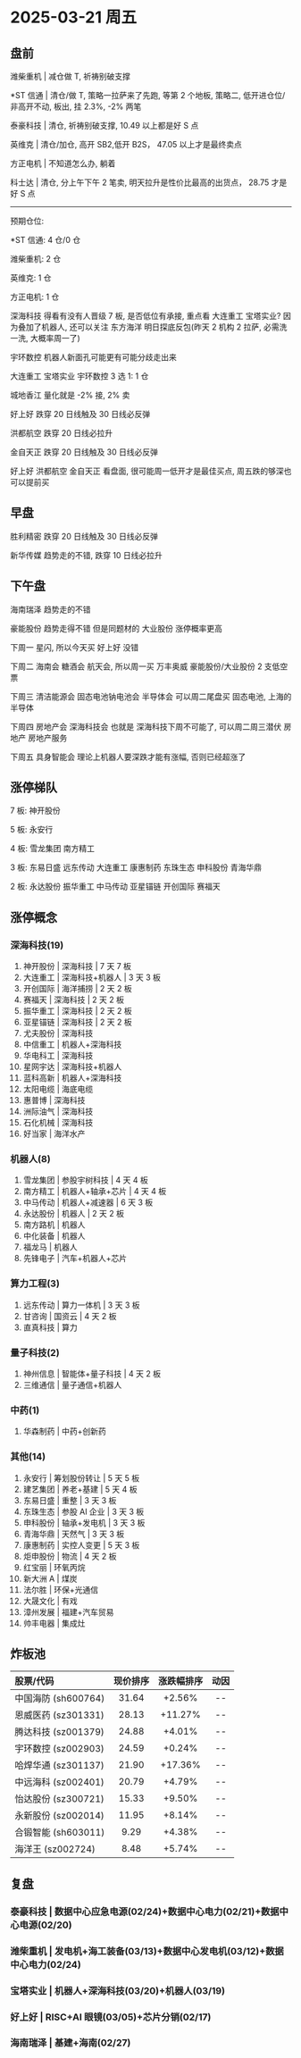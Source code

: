 # 2025-03-21 周五

## 盘前

潍柴重机 | 减仓做 T, 祈祷别破支撑

\*ST 信通 | 清仓/做 T, 策略一拉萨来了先跑, 等第 2 个地板, 策略二, 低开进仓位/非高开不动, 板出, 挂 2.3%, -2% 两笔

泰豪科技 | 清仓, 祈祷别破支撑, 10.49 以上都是好 S 点

英维克 | 清仓/加仓, 高开 SB2,低开 B2S， 47.05 以上才是最终卖点

方正电机 | 不知道怎么办, 躺着

科士达 | 清仓, 分上午下午 2 笔卖, 明天拉升是性价比最高的出货点， 28.75 才是好 S 点

---

预期仓位:

\*ST 信通: 4 仓/0 仓

潍柴重机: 2 仓

英维克: 1 仓

方正电机: 1 仓

深海科技 得看有没有人晋级 7 板, 是否低位有承接, 重点看 大连重工 宝塔实业? 因为叠加了机器人, 还可以关注 东方海洋 明日探底反包(昨天 2 机构 2 拉萨, 必需洗一洗, 大概率周一了)

宇环数控 机器人新面孔可能更有可能分歧走出来

大连重工 宝塔实业 宇环数控 3 选 1: 1 仓

城地香江 量化就是 -2% 接, 2% 卖

好上好 跌穿 20 日线触及 30 日线必反弹

洪都航空 跌穿 20 日线必拉升

金自天正 跌穿 20 日线触及 30 日线必反弹

好上好 洪都航空 金自天正 看盘面, 很可能周一低开才是最佳买点, 周五跌的够深也可以提前买

## 早盘

胜利精密 跌穿 20 日线触及 30 日线必反弹

新华传媒 趋势走的不错, 跌穿 10 日线必拉升

## 下午盘

海南瑞泽 趋势走的不错

豪能股份 趋势走得不错 但是同题材的 大业股份 涨停概率更高

下周一 星闪, 所以今天买 好上好 没错

下周二 海南会 糖酒会 航天会, 所以周一买 万丰奥威 豪能股份/大业股份 2 支低空票

下周三 清洁能源会 固态电池钠电池会 半导体会 可以周二尾盘买 固态电池, 上海的半导体

下周四 房地产会 深海科技会 也就是 深海科技下周不可能了, 可以周二周三潜伏 房地产 房地产服务

下周五 具身智能会 理论上机器人要深跌才能有涨幅, 否则已经超涨了

## 涨停梯队

7 板: 神开股份

5 板: 永安行

4 板: 雪龙集团 南方精工

3 板: 东易日盛 远东传动 大连重工 康惠制药 东珠生态 申科股份 青海华鼎

2 板: 永达股份 振华重工 中马传动 亚星锚链 开创国际 赛福天

## 涨停概念

### 深海科技(19)

1. 神开股份 | 深海科技 | 7 天 7 板
2. 大连重工 | 深海科技+机器人 | 3 天 3 板
3. 开创国际 | 海洋捕捞 | 2 天 2 板
4. 赛福天 | 深海科技 | 2 天 2 板
5. 振华重工 | 深海科技 | 2 天 2 板
6. 亚星锚链 | 深海科技 | 2 天 2 板
7. 尤夫股份 | 深海科技
8. 中信重工 | 机器人+深海科技
9. 华电科工 | 深海科技
10. 星网宇达 | 深海科技+机器人
11. 蓝科高新 | 机器人+深海科技
12. 太阳电缆 | 海底电缆
13. 惠普博 | 深海科技
14. 洲际油气 | 深海科技
15. 石化机械 | 深海科技
16. 好当家 | 海洋水产

### 机器人(8)

1. 雪龙集团 | 参股宇树科技 | 4 天 4 板
2. 南方精工 | 机器人+轴承+芯片 | 4 天 4 板
3. 中马传动 | 机器人+减速器 | 6 天 3 板
4. 永达股份 | 机器人 | 2 天 2 板
5. 南方路机 | 机器人
6. 中化装备 | 机器人
7. 福龙马 | 机器人
8. 先锋电子 | 汽车+机器人+芯片

### 算力工程(3)

1. 远东传动 | 算力一体机 | 3 天 3 板
2. 甘咨询 | 国资云 | 4 天 2 板
3. 直真科技 | 算力

### 量子科技(2)

1. 神州信息 | 智能体+量子科技 | 4 天 2 板
2. 三维通信 | 量子通信+机器人

### 中药(1)

1. 华森制药 | 中药+创新药

### 其他(14)

1. 永安行 | 筹划股份转让 | 5 天 5 板
2. 建艺集团 | 养老+基建 | 5 天 4 板
3. 东易日盛 | 重整 | 3 天 3 板
4. 东珠生态 | 参股 AI 企业 | 3 天 3 板
5. 申科股份 | 轴承+发电机 | 3 天 3 板
6. 青海华鼎 | 天然气 | 3 天 3 板
7. 康惠制药 | 实控人变更 | 5 天 3 板
8. 炬申股份 | 物流 | 4 天 2 板
9. 红宝丽 | 环氧丙烷
10. 新大洲 A | 煤炭
11. 法尔胜 | 环保+光通信
12. 大晟文化 | 有戏
13. 漳州发展 | 福建+汽车贸易
14. 帅丰电器 | 集成灶

## 炸板池

| 股票/代码           | 现价排序 | 涨跌幅排序 | 动因 |
| :------------------ | :------: | :--------: | :--: |
| 中国海防 (sh600764) |  31.64   |   +2.56%   |  --  |
| 恩威医药 (sz301331) |  28.13   |  +11.27%   |  --  |
| 腾达科技 (sz001379) |  24.88   |   +4.01%   |  --  |
| 宇环数控 (sz002903) |  24.59   |   +0.24%   |  --  |
| 哈焊华通 (sz301137) |  21.90   |  +17.36%   |  --  |
| 中远海科 (sz002401) |  20.79   |   +4.79%   |  --  |
| 怡达股份 (sz300721) |  15.33   |   +9.50%   |  --  |
| 永新股份 (sz002014) |  11.95   |   +8.14%   |  --  |
| 合锻智能 (sh603011) |   9.29   |   +4.38%   |  --  |
| 海洋王 (sz002724)   |   8.48   |   +5.74%   |  --  |

## 复盘

### 泰豪科技 | 数据中心应急电源(02/24)+数据中心电力(02/21)+数据中心电源(02/20)

### 潍柴重机 | 发电机+海工装备(03/13)+数据中心发电机(03/12)+数据中心电力(02/24)

### 宝塔实业 | 机器人+深海科技(03/20)+机器人(03/19)

### 好上好 | RISC+AI 眼镜(03/05)+芯片分销(02/17)

### 海南瑞泽 | 基建+海南(02/27)
